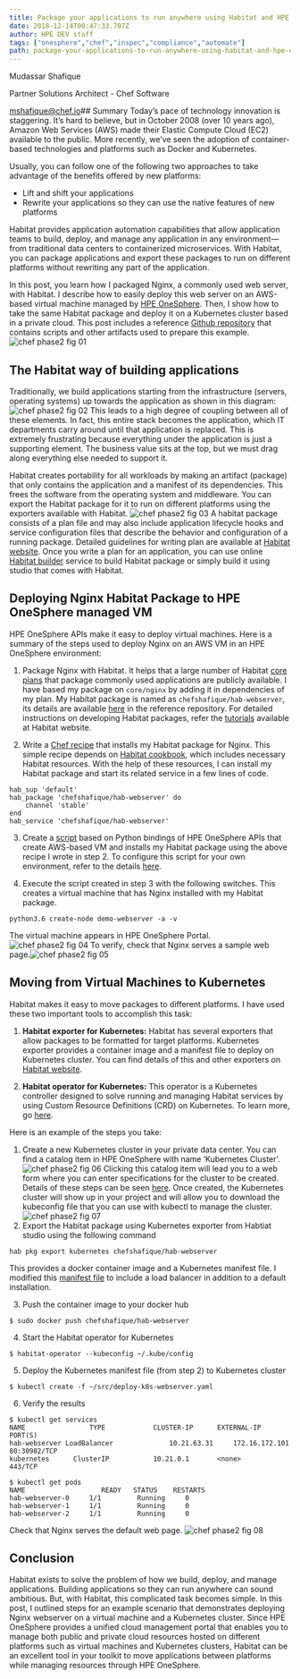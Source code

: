 ```yaml
---
title: Package your applications to run anywhere using Habitat and HPE OneSphere
date: 2018-12-14T00:47:33.707Z
author: HPE DEV staff 
tags: ["onesphere","chef","inspec","compliance","automate"]
path: package-your-applications-to-run-anywhere-using-habitat-and-hpe-onespher
---
```

Mudassar Shafique

Partner Solutions Architect - Chef Software

<mshafique@chef.io>## Summary
Today’s pace of technology innovation is staggering. It’s hard to believe, but in October 2008 (over 10 years ago), Amazon Web Services (AWS) made their Elastic Compute Cloud (EC2) available to the public. More recently, we’ve seen the adoption of container-based technologies and platforms such as Docker and Kubernetes. 

Usually, you can follow one of the following two approaches to take advantage of the benefits offered by new platforms:

+ Lift and shift your applications
+ Rewrite your applications so they can use the native features of new platforms  

Habitat provides application automation capabilities that allow application teams to build, deploy, and manage any application in any environment—from traditional data centers to containerized microservices. With Habitat, you can package applications and export these packages to run on different platforms without rewriting any part of the application.

In this post, you learn how I packaged Nginx, a commonly used web server, with Habitat. I describe how to easily deploy this web server on an AWS-based virtual machine managed by [HPE OneSphere](https://www.hpe.com/us/en/solutions/cloud/hybrid-it-management.html). Then, I show how to take the same Habitat package and deploy it on a Kubernetes cluster based in a private cloud. This post includes a reference [Github repository](https://github.com/mudash/hab-web-example) that contains scripts and other artifacts used to prepare this example.
![chef phase2 fig 01](/uploads/media/2018/12/chef-phase2-fig-01-1544817980710.png)
## The Habitat way of building applications
Traditionally, we build applications starting from the infrastructure (servers, operating systems) up towards the application as shown in this diagram:
![chef phase2 fig 02](/uploads/media/2018/12/chef-phase2-fig-02-1544818000307.png)
This leads to a high degree of coupling between all of these elements. In fact, this entire stack becomes the application, which IT departments carry around until that application is replaced. This is extremely frustrating because everything under the application is just a supporting element. The business value sits at the top, but we must drag along everything else needed to support it. 

Habitat creates portability for all workloads by making an artifact (package) that only contains the application and a manifest of its dependencies. This frees the software from the operating system and middleware. You can export the Habitat package for it to run on different platforms using the exporters available with Habitat.
![chef phase2 fig 03](/uploads/media/2018/12/chef-phase2-fig-03-1544818011639.png)
A habitat package consists of a plan file and may also include application lifecycle hooks and service configuration files that describe the behavior and configuration of a running package. Detailed guidelines for writing plan are available at [Habitat website](https://www.habitat.sh/docs/developing-packages/). Once you write a plan for an application, you can use online [Habitat builder](https://bldr.habitat.sh/#/pkgs/core) service to build Habitat package or simply build it using studio that comes with Habitat.
## Deploying Nginx Habitat Package to HPE OneSphere managed VM

HPE OneSphere APIs make it easy to deploy virtual machines. Here is a summary of the steps used to deploy Nginx on an AWS VM in an HPE OneSphere environment:

1. Package Nginx with Habitat. It helps that a large number of Habitat [core plans](https://github.com/habitat-sh/core-plans) that package commonly used applications are publicly available. I have based my package on ```core/nginx``` by adding it in dependencies of my plan. My Habitat package is named as ```chefshafique/hab-webserver```, its details are available [here](https://github.com/mudash/hab-web-example/tree/master/web-server-package) in the reference repository. For detailed instructions on developing Habitat packages, refer the [tutorials](https://www.habitat.sh/docs/developing-packages/) available at Habitat website.

2. Write a [Chef recipe](https://github.com/mudash/hab-web-example/blob/master/web-server-recipe/hab_web_example/recipes/default.rb) that installs my Habitat package for Nginx. This simple recipe depends on [Habitat cookbook](https://supermarket.chef.io/cookbooks/habitat), which includes necessary Habitat resources. With the help of these resources, I can install my Habitat package and start its related service in a few lines of code.
```
hab_sup 'default'
hab_package 'chefshafique/hab-webserver' do
    channel 'stable'
end
hab_service 'chefshafique/hab-webserver'
```
3. Create a [script](https://github.com/mudash/hab-web-example/blob/master/vm-install/create-node) based on Python bindings of HPE OneSphere APIs that create AWS-based VM and installs my Habitat package using the above recipe I wrote in step 2. To configure this script for your own environment, refer to the details [here](https://github.com/mudash/hab-web-example/tree/master/vm-install).

4. Execute the script created in step 3 with the following switches. This creates a virtual machine that has Nginx installed with my Habitat package.
```
python3.6 create-node demo-webserver -a -v
```
The virtual machine appears in HPE OneSphere Portal.
![chef phase2 fig 04](/uploads/media/2018/12/chef-phase2-fig-04-1544818025134.png)
To verify, check that Nginx serves a sample web page.![chef phase2 fig 05](/uploads/media/2018/12/chef-phase2-fig-05-1544818037191.png)
## Moving from Virtual Machines to Kubernetes

Habitat makes it easy to move packages to different platforms. I have used these two important tools to accomplish this task:

1. **Habitat exporter for Kubernetes:** Habitat has several exporters that allow packages to be formatted for target platforms. Kubernetes exporter provides a container image and a manifest file to deploy on Kubernetes cluster. You can find details of this and other exporters on [Habitat website](https://www.habitat.sh/docs/developing-packages/#pkg-exports).

2. **Habitat operator for Kubernetes:** This operator is a Kubernetes controller designed to solve running and managing Habitat services by using Custom Resource Definitions (CRD) on Kubernetes. To learn more, go [here](https://www.habitat.sh/get-started/kubernetes/).

Here is an example of the steps you take:

1. Create a new Kubernetes cluster in your private data center. You can find a catalog item in HPE OneSphere with name ‘Kubernetes Cluster’.
![chef phase2 fig 06](/uploads/media/2018/12/chef-phase2-fig-06-1544818046642.png)
Clicking this catalog item will lead you to a web form where you can enter specifications for the cluster to be created. Details of these steps can be seen [here](https://www.hpeonesphere.com/docs/article/deploying-virtual-machines-and-containers-to-the-private-cloud-vmware-esxi#deploying-a-kubernetes-cluster-private). Once created, the Kubernetes cluster will show up in your project and will allow you to download the kubeconfig file that you can use with kubectl to manage the cluster.![chef phase2 fig 07](/uploads/media/2018/12/chef-phase2-fig-07-1544818089082.png)
2. Export the Habitat package using Kubernetes exporter from Habtiat studio using the following command
```
hab pkg export kubernetes chefshafique/hab-webserver
```
This provides a docker container image and a Kubernetes manifest file. I modified this [manifest file](https://github.com/mudash/hab-web-example/blob/master/k8s-install/deploy-k8s-webserver.yaml) to include a load balancer in addition to a default installation.

3. Push the container image to your docker hub
```
$ sudo docker push chefshafique/hab-webserver
```
4. Start the Habitat operator for Kubernetes
```
$ habitat-operator --kubeconfig ~/.kube/config
```
5. Deploy the Kubernetes manifest file (from step 2) to Kubernetes cluster
```
$ kubectl create -f ~/src/deploy-k8s-webserver.yaml
```
6. Verify the results 
```
$ kubectl get services
NAME            	TYPE           	CLUSTER-IP    	EXTERNAL-IP      	PORT(S)        
hab-webserver LoadBalancer   			10.21.63.31   	172.16.172.101   	80:30982/TCP   
kubernetes      ClusterIP      	  	10.21.0.1     	<none>          443/TCP        

$ kubectl get pods
NAME                   READY   STATUS    RESTARTS   
hab-webserver-0   	1/1     	Running   	0          
hab-webserver-1   	1/1     	Running   	0          
hab-webserver-2   	1/1     	Running   	0      
```
Check that Nginx serves the default web page.
![chef phase2 fig 08](/uploads/media/2018/12/chef-phase2-fig-08-1544818102087.png)
## Conclusion

Habitat exists to solve the problem of how we build, deploy, and manage applications. Building applications so they can run anywhere can sound ambitious. But, with Habitat, this complicated task becomes simple. In this post, I outlined steps for an example scenario that demonstrates deploying Nginx webserver on a virtual machine and a Kubernetes cluster. Since HPE OneSphere provides a unified cloud management portal that enables you to manage both public and private cloud resources hosted on different platforms such as virtual machines and Kubernetes clusters, Habitat can be an excellent tool in your toolkit to move applications between platforms while managing resources through HPE OneSphere.
